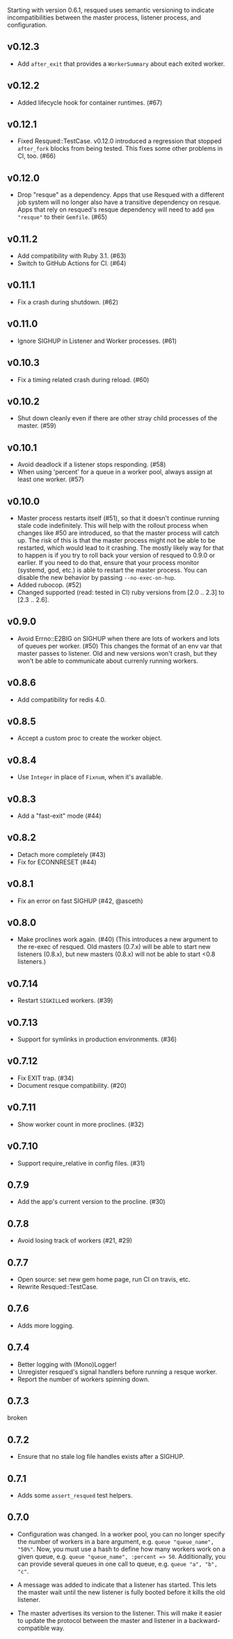 Starting with version 0.6.1, resqued uses semantic versioning to indicate incompatibilities between the master process, listener process, and configuration.

v0.12.3
-------
* Add `after_exit` that provides a `WorkerSummary` about each exited worker.

v0.12.2
-------
* Added lifecycle hook for container runtimes. (#67)

v0.12.1
-------
* Fixed Resqued::TestCase. v0.12.0 introduced a regression that stopped
  `after_fork` blocks from being tested. This fixes some other problems in CI,
  too. (#66)

v0.12.0
-------
* Drop "resque" as a dependency. Apps that use Resqued with a different job
  system will no longer also have a transitive dependency on resque. Apps that
  rely on resqued's resque dependency will need to add `gem "resque"` to their
  `Gemfile`. (#65)

v0.11.2
-------
* Add compatibility with Ruby 3.1. (#63)
* Switch to GitHub Actions for CI. (#64)

v0.11.1
-------
* Fix a crash during shutdown. (#62)

v0.11.0
-------
* Ignore SIGHUP in Listener and Worker processes. (#61)

v0.10.3
-------
* Fix a timing related crash during reload. (#60)

v0.10.2
-------
* Shut down cleanly even if there are other stray child processes of the master. (#59)

v0.10.1
-------
* Avoid deadlock if a listener stops responding. (#58)
* When using 'percent' for a queue in a worker pool, always assign at least one worker. (#57)

v0.10.0
-------
* Master process restarts itself (#51), so that it doesn't continue running stale code indefinitely. This will help with the rollout process when changes like #50 are introduced, so that the master process will catch up. The risk of this is that the master process might not be able to be restarted, which would lead to it crashing. The mostly likely way for that to happen is if you try to roll back your version of resqued to 0.9.0 or earlier. If you need to do that, ensure that your process monitor (systemd, god, etc.) is able to restart the master process. You can disable the new behavior by passing `--no-exec-on-hup`.
* Added rubocop. (#52)
* Changed supported (read: tested in CI) ruby versions from [2.0 .. 2.3] to [2.3 .. 2.6].

v0.9.0
------
* Avoid Errno::E2BIG on SIGHUP when there are lots of workers and lots of queues per worker. (#50) This changes the format of an env var that master passes to listener. Old and new versions won't crash, but they won't be able to communicate about currenly running workers.

v0.8.6
------
* Add compatibility for redis 4.0.

v0.8.5
------
* Accept a custom proc to create the worker object.

v0.8.4
------
* Use `Integer` in place of `Fixnum`, when it's available.

v0.8.3
------
* Add a "fast-exit" mode (#44)

v0.8.2
------
* Detach more completely (#43)
* Fix for ECONNRESET (#44)

v0.8.1
------
* Fix an error on fast SIGHUP (#42, @asceth)

v0.8.0
------

* Make proclines work again. (#40) (This introduces a new argument to the re-exec of resqued. Old masters (0.7.x) will be able to start new listeners (0.8.x), but new masters (0.8.x) will not be able to start <0.8 listeners.)

v0.7.14
-------

* Restart `SIGKILL`ed workers. (#39)

v0.7.13
-------

* Support for symlinks in production environments. (#36)

v0.7.12
-------

* Fix EXIT trap. (#34)
* Document resque compatibility. (#20)

v0.7.11
-------

* Show worker count in more proclines. (#32)

v0.7.10
-------

* Support require_relative in config files. (#31)

0.7.9
-----

* Add the app's current version to the procline. (#30)

0.7.8
-----

* Avoid losing track of workers (#21, #29)

0.7.7
-----

* Open source: set new gem home page, run CI on travis, etc.
* Rewrite Resqued::TestCase.

0.7.6
-----

* Adds more logging.

0.7.4
-----

* Better logging with (Mono)Logger!
* Unregister resqued's signal handlers before running a resque worker.
* Report the number of workers spinning down.

0.7.3
-----

broken

0.7.2
-----

* Ensure that no stale log file handles exists after a SIGHUP.

0.7.1
-----

* Adds some `assert_resqued` test helpers.

0.7.0
-----

* Configuration was changed. In a worker pool, you can no longer specify the number of workers in a bare argument, e.g. `queue "queue_name", "50%"`. Now, you must use a hash to define how many workers work on a given queue, e.g. `queue "queue_name", :percent => 50`. Additionally, you can provide several queues in one call to queue, e.g. `queue "a", "b", "c"`.

* A message was added to indicate that a listener has started. This lets the master wait until the new listener is fully booted before it kills the old listener.

* The master advertises its version to the listener. This will make it easier to update the protocol between the master and listener in a backward-compatible way.
